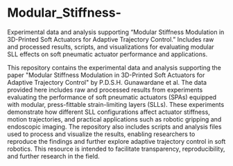 # Modular_Stiffness-
Experimental data and analysis supporting “Modular Stiffness Modulation in 3D-Printed Soft Actuators for Adaptive Trajectory Control.” Includes raw and processed results, scripts, and visualizations for evaluating modular SLL effects on soft pneumatic actuator performance and applications.

This repository contains the experimental data and analysis supporting the paper "Modular Stiffness Modulation in 3D-Printed Soft Actuators for Adaptive Trajectory Control" by P.D.S.H. Gunawardane et al. The data provided here includes raw and processed results from experiments evaluating the performance of soft pneumatic actuators (SPAs) equipped with modular, press-fittable strain-limiting layers (SLLs). These experiments demonstrate how different SLL configurations affect actuator stiffness, motion trajectories, and practical applications such as robotic gripping and endoscopic imaging. The repository also includes scripts and analysis files used to process and visualize the results, enabling researchers to reproduce the findings and further explore adaptive trajectory control in soft robotics. This resource is intended to facilitate transparency, reproducibility, and further research in the field.
